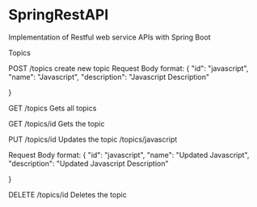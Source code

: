 # SpringRestAPI
Implementation of Restful web service APIs with Spring Boot


Topics

POST		/topics				create new topic
Request Body format:
{
        "id": "javascript",
        "name": "Javascript",
        "description": "Javascript Description"
	
}

GET  		/topics				Gets all topics

GET			/topics/id			Gets the topic

PUT			/topics/id			Updates the topic
/topics/javascript

Request Body format:
{
        "id": "javascript",
        "name": "Updated Javascript",
        "description": "Updated Javascript Description"
	
}

DELETE		/topics/id			Deletes the topic
